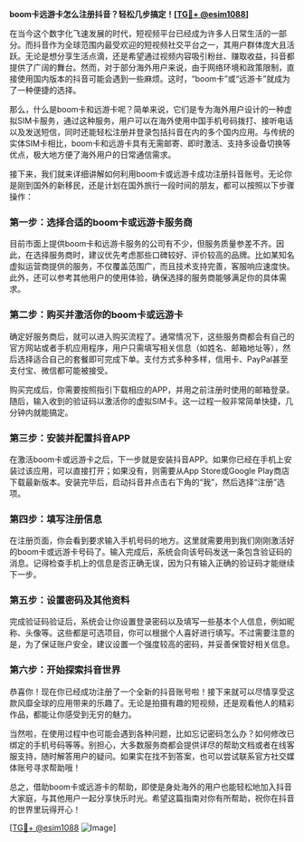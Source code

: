 **boom卡远游卡怎么注册抖音？轻松几步搞定！[[TG💪+ @esim1088](https://t.me/s/esim1088)]**

在当今这个数字化飞速发展的时代，短视频平台已经成为许多人日常生活的一部分。而抖音作为全球范围内最受欢迎的短视频社交平台之一，其用户群体庞大且活跃。无论是想分享生活点滴，还是希望通过视频内容吸引粉丝、赚取收益，抖音都提供了广阔的舞台。然而，对于部分海外用户来说，由于网络环境和政策限制，直接使用国内版本的抖音可能会遇到一些麻烦。这时，“boom卡”或“远游卡”就成为了一种便捷的选择。

那么，什么是boom卡和远游卡呢？简单来说，它们是专为海外用户设计的一种虚拟SIM卡服务，通过这种服务，用户可以在海外使用中国手机号码拨打、接听电话以及发送短信，同时还能轻松注册并登录包括抖音在内的多个国内应用。与传统的实体SIM卡相比，boom卡和远游卡具有无需邮寄、即时激活、支持多设备切换等优点，极大地方便了海外用户的日常通信需求。

接下来，我们就来详细讲解如何利用boom卡或远游卡成功注册抖音账号。无论你是刚到国外的新移民，还是计划在国外旅行一段时间的朋友，都可以按照以下步骤操作：

### 第一步：选择合适的boom卡或远游卡服务商

目前市面上提供boom卡和远游卡服务的公司有不少，但服务质量参差不齐。因此，在选择服务商时，建议优先考虑那些口碑较好、评价较高的品牌。比如某知名虚拟运营商提供的服务，不仅覆盖范围广，而且技术支持完善，客服响应速度快。此外，还可以参考其他用户的使用体验，确保选择的服务商能够满足你的具体需求。

### 第二步：购买并激活你的boom卡或远游卡

确定好服务商后，就可以进入购买流程了。通常情况下，这些服务商都会有自己的官方网站或者手机应用程序，用户只需填写相关信息（如姓名、邮箱地址等），然后选择适合自己的套餐即可完成下单。支付方式多种多样，信用卡、PayPal甚至支付宝、微信都可能被接受。

购买完成后，你需要按照指引下载相应的APP，并用之前注册时使用的邮箱登录。随后，输入收到的验证码以激活你的虚拟SIM卡。这一过程一般非常简单快捷，几分钟内就能搞定。

### 第三步：安装并配置抖音APP

在激活boom卡或远游卡之后，下一步就是安装抖音APP。如果你已经在手机上安装过该应用，可以直接打开；如果没有，则需要从App Store或Google Play商店下载最新版本。安装完毕后，启动抖音并点击右下角的“我”，然后选择“注册”选项。

### 第四步：填写注册信息

在注册页面，你会看到要求输入手机号码的地方。这里就需要用到我们刚刚激活好的boom卡或远游卡号码了。输入完成后，系统会向该号码发送一条包含验证码的消息。记得检查手机上的信息是否正确无误，因为只有输入正确的验证码才能继续下一步。

### 第五步：设置密码及其他资料

完成验证码验证后，系统会让你设置登录密码以及填写一些基本个人信息，例如昵称、头像等。这些都是可选项目，你可以根据个人喜好进行填写。不过需要注意的是，为了保证账户安全，建议设置一个强度较高的密码，并妥善保管好相关信息。

### 第六步：开始探索抖音世界

恭喜你！现在你已经成功注册了一个全新的抖音账号啦！接下来就可以尽情享受这款风靡全球的应用带来的乐趣了。无论是拍摄有趣的短视频，还是观看他人的精彩作品，都能让你感受到无穷的魅力。

当然啦，在使用过程中也可能会遇到各种问题，比如忘记密码怎么办？如何修改已绑定的手机号码等等。别担心，大多数服务商都会提供详尽的帮助文档或者在线客服支持，随时解答用户的疑问。如果实在找不到答案，也可以尝试联系官方社交媒体账号寻求帮助哦！

总之，借助boom卡或远游卡的帮助，即使是身处海外的用户也能轻松地加入抖音大家庭，与其他用户一起分享快乐时光。希望这篇指南对你有所帮助，祝你在抖音的世界里玩得开心！

[[TG💪+ @esim1088](https://t.me/s/esim1088) ![Image](https://i.postimg.cc/4NQfJmqS/Snipaste-2025-05-13-00-14-12.png)]
